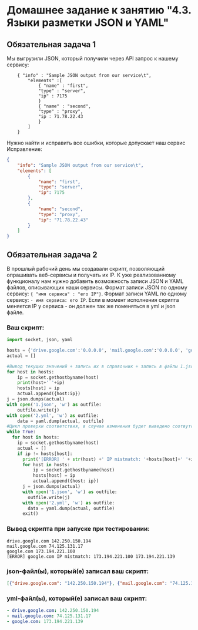 # Домашнее задание к занятию "4.3. Языки разметки JSON и YAML"


## Обязательная задача 1
Мы выгрузили JSON, который получили через API запрос к нашему сервису:
```
    { "info" : "Sample JSON output from our service\t",
        "elements" :[
            { "name" : "first",
            "type" : "server",
            "ip" : 7175 
            }
            { "name" : "second",
            "type" : "proxy",
            "ip : 71.78.22.43
            }
        ]
    }
```
  Нужно найти и исправить все ошибки, которые допускает наш сервис  
  Исправление:
```json
{
	"info": "Sample JSON output from our service\t",
	"elements": [
		{
			"name": "first",
			"type": "server",
			"ip": 7175
		},
		{
			"name": "second",
			"type": "proxy",
			"ip": "71.78.22.43"
		}
	]
}
```

## Обязательная задача 2
В прошлый рабочий день мы создавали скрипт, позволяющий опрашивать веб-сервисы и получать их IP. К уже реализованному функционалу нам нужно добавить возможность записи JSON и YAML файлов, описывающих наши сервисы. Формат записи JSON по одному сервису: `{ "имя сервиса" : "его IP"}`. Формат записи YAML по одному сервису: `- имя сервиса: его IP`. Если в момент исполнения скрипта меняется IP у сервиса - он должен так же поменяться в yml и json файле.

### Ваш скрипт:
```python
import socket, json, yaml

hosts = {'drive.google.com':'0.0.0.0', 'mail.google.com':'0.0.0.0', 'google.com':'0.0.0.0'}
actual = []

#Вывод текущих значений + запись их в справочник + запись в файлы 1.json и 2.yml
for host in hosts:
    ip = socket.gethostbyname(host)
    print(host+' '+ip)
    hosts[host] = ip
    actual.append({host:ip})
j = json.dumps(actual)
with open('1.json', 'w') as outfile:
    outfile.write(j)
with open('2.yml', 'w') as outfile:
    data = yaml.dump(actual, outfile)
#Цикл проверки соответствия, в случае изменения будет выведено соотвутствующее сообщение и выход из цикла + перезапись файлов 1.json и 2.yml
while True:
  for host in hosts:
    ip = socket.gethostbyname(host)
    actual = []
    if ip != hosts[host]:
      print('[ERROR] ' + str(host) +' IP mistmatch: '+hosts[host]+' '+ip)
      for host in hosts:
          ip = socket.gethostbyname(host)
          hosts[host] = ip
          actual.append({host: ip})
      j = json.dumps(actual)
      with open('1.json', 'w') as outfile:
        outfile.write(j)
      with open('2.yml', 'w') as outfile:
        data = yaml.dump(actual, outfile)
      exit()
```

### Вывод скрипта при запуске при тестировании:
```
drive.google.com 142.250.150.194
mail.google.com 74.125.131.17
google.com 173.194.221.100
[ERROR] google.com IP mistmatch: 173.194.221.100 173.194.221.139
```

### json-файл(ы), который(е) записал ваш скрипт:
```json
[{"drive.google.com": "142.250.150.194"}, {"mail.google.com": "74.125.131.17"}, {"google.com": "173.194.221.139"}]
```

### yml-файл(ы), который(е) записал ваш скрипт:
```yaml
- drive.google.com: 142.250.150.194
- mail.google.com: 74.125.131.17
- google.com: 173.194.221.139
```
